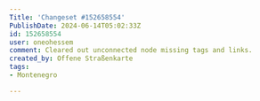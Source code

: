 ```yaml
---
Title: 'Changeset #152658554'
PublishDate: 2024-06-14T05:02:33Z
id: 152658554
user: oneohessem
comment: Cleared out unconnected node missing tags and links.
created_by: Offene Straßenkarte
tags:
- Montenegro

---
```

